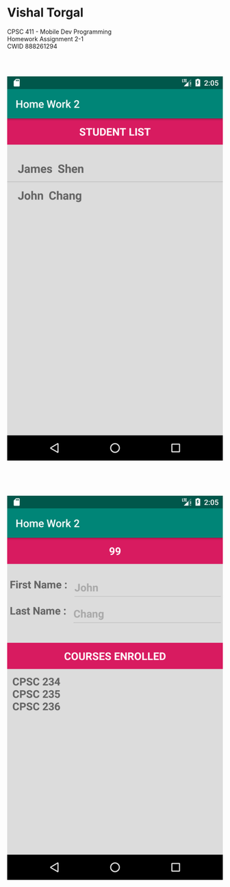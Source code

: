 # Vishal Torgal <br>
CPSC 411 - Mobile Dev Programming <br>
Homework Assignment 2-1 <br>
CWID 888261294 <br>


<br><br>
<p style="text-align: center;"><img src="https://github.com/vishaltorgal/HomeWork2-1/blob/master/HW2-1.png"</p>
<br><br>

<br><br>
<p style="text-align: center;"><img src="https://github.com/vishaltorgal/HomeWork2-1/blob/master/HW2-2.png"</p>
<br><br>
